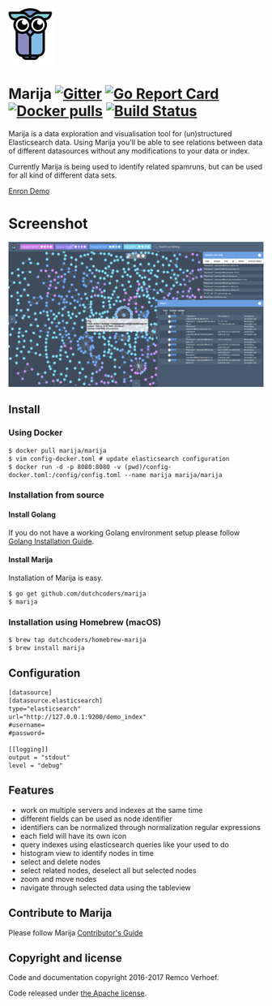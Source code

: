 ![](https://github.com/dutchcoders/marija-screenshots/blob/master/marija.png?raw=true)

# Marija [![Gitter](https://badges.gitter.im/Join%20Chat.svg)](https://gitter.im/dutchcoders/marija?utm_source=badge&utm_medium=badge&utm_campaign=&utm_campaign=pr-badge&utm_content=badge) [![Go Report Card](https://goreportcard.com/badge/dutchcoders/marija)](https://goreportcard.com/report/dutchcoders/marija) [![Docker pulls](https://img.shields.io/docker/pulls/marija/marija.svg)](https://hub.docker.com/r/marija/marija/) [![Build Status](https://travis-ci.org/dutchcoders/marija.svg?branch=master)](https://travis-ci.org/dutchcoders/marija)

Marija is a data exploration and visualisation tool for (un)structured Elasticsearch data. Using Marija you'll be able to see relations between data of different datasources without any modifications to your data or index.

Currently Marija is being used to identify related spamruns, but can be used for all kind of different data sets.

[Enron Demo](http://demo.marija.io/?datasources=enron&fields=cc%2Cto%2Csender%2Crecipients%2Csubject&search=oil%2Cmoney%2Cwater)

# Screenshot

![](https://github.com/dutchcoders/marija-screenshots/blob/master/Screen%20Shot%202018-01-20%20at%2015.14.12.png?raw=true)

## Install

### Using Docker

```
$ docker pull marija/marija
$ vim config-docker.toml # update elasticsearch configuration
$ docker run -d -p 8080:8080 -v (pwd)/config-docker.toml:/config/config.toml --name marija marija/marija
```

### Installation from source

#### Install Golang

If you do not have a working Golang environment setup please follow [Golang Installation Guide](https://golang.org/doc/install).

#### Install Marija

Installation of Marija is easy.

```
$ go get github.com/dutchcoders/marija
$ marija
```

### Installation using Homebrew (macOS)

```
$ brew tap dutchcoders/homebrew-marija
$ brew install marija
```

## Configuration

```
[datasource]
[datasource.elasticsearch]
type="elasticsearch"
url="http://127.0.0.1:9200/demo_index"
#username=
#password=

[[logging]]
output = "stdout"
level = "debug"
```

## Features

* work on multiple servers and indexes at the same time
* different fields can be used as node identifier
* identifiers can be normalized through normalization regular expressions
* each field will have its own icon
* query indexes using elasticsearch queries like your used to do
* histogram view to identify nodes in time
* select and delete nodes
* select related nodes, deselect all but selected nodes
* zoom and move nodes
* navigate through selected data using the tableview

## Contribute to Marija

Please follow Marija [Contributor's Guide](CONTRIBUTING.md)

## Copyright and license

Code and documentation copyright 2016-2017 Remco Verhoef.

Code released under [the Apache license](LICENSE).

